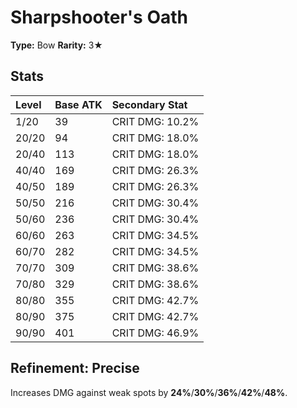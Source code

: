 # Sharpshooter's Oath

**Type:** Bow
**Rarity:** 3★

## Stats

| Level | Base ATK | Secondary Stat |
| :--- | :--- | :--- |
| 1/20 | 39 | CRIT DMG: 10.2% |
| 20/20 | 94 | CRIT DMG: 18.0% |
| 20/40 | 113 | CRIT DMG: 18.0% |
| 40/40 | 169 | CRIT DMG: 26.3% |
| 40/50 | 189 | CRIT DMG: 26.3% |
| 50/50 | 216 | CRIT DMG: 30.4% |
| 50/60 | 236 | CRIT DMG: 30.4% |
| 60/60 | 263 | CRIT DMG: 34.5% |
| 60/70 | 282 | CRIT DMG: 34.5% |
| 70/70 | 309 | CRIT DMG: 38.6% |
| 70/80 | 329 | CRIT DMG: 38.6% |
| 80/80 | 355 | CRIT DMG: 42.7% |
| 80/90 | 375 | CRIT DMG: 42.7% |
| 90/90 | 401 | CRIT DMG: 46.9% |

## Refinement: Precise

Increases DMG against weak spots by **24%**/**30%**/**36%**/**42%**/**48%**.

